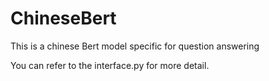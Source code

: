 # ChineseBert
This is a chinese Bert model specific for question answering


You can refer to the interface.py for more detail.
